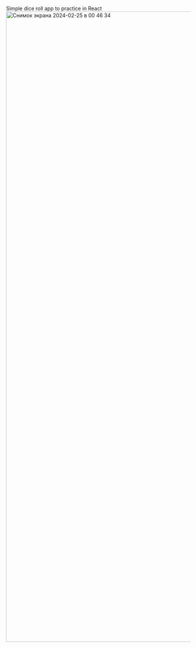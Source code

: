 Simple dice roll app to practice in React
<img width="1726" alt="Снимок экрана 2024-02-25 в 00 46 34" src="https://github.com/beelovv/dice-cubes/assets/124303463/9c9c328b-1bad-414b-9acf-e58ee16bd556">
